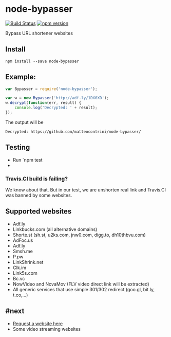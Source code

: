 # node-bypasser 
[![Build Status](https://travis-ci.org/matteocontrini/node-bypasser.svg?branch=master)](https://travis-ci.org/matteocontrini/node-bypasser) 
[![npm version](https://badge.fury.io/js/node-bypasser.svg)](https://badge.fury.io/js/node-bypasser)

Bypass URL shortener websites

## Install

```
npm install --save node-bypasser
```

## Example:

```javascript
var Bypasser = require('node-bypasser');

var w = new Bypasser('http://adf.ly/1DX0XD');
w.decrypt(function(err, result) {
	console.log('Decrypted: ' + result);
});
```

The output will be 
```
Decrypted: https://github.com/matteocontrini/node-bypasser/
```

## Testing
- Run `npm test
- 
### Travis.CI build is failing? 

We know about that. But in our test, we are unshorten real link and Travis.CI was banned by some websites.

## Supported websites
* Adf.ly
* Linkbucks.com (all alternative domains)
* Shorte.st (sh.st, u2ks.com, jnw0.com, digg.to, dh10thbvu.com)
* AdFoc.us
* Adf.ly
* Smsh.me
* P.pw
* LinkShrink.net
* Clk.im
* Link5s.com
* Bc.vc
* NowVideo and NovaMov (FLV video direct link will be extracted)
* All generic services that use simple 301/302 redirect (goo.gl, bit.ly, t.co,...)

## #next
* [Request a website here](https://github.com/matteocontrini/node-bypasser/issues)
* Some video streaming websites
